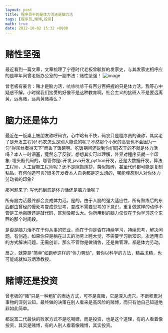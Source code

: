 ```yaml
---
layout: post
title: 程序员干的是体力活还是脑力活
tags: [程序员,赌博,投资]
math: true
date: 2012-10-02 15:32 +0800
---
```

# 赌性坚强

最近看到一篇文章，文章梳理了宁德时代老板曾毓群的发家史，与其发家史相呼应的是早年间曾老板办公室的一副书法：赌性坚强！
![image]({{site.url}}/assets/images/赌性坚强.jpeg)

曾老板有豪言：赌才是脑力活，吭哧吭哧干有百分百把握的只是体力活。我等心中疑惑不解，小时候我们接受的好像不是这种教育啊，社会主义的接班人不是要远离黄，远离赌，远离黄赌毒么？
# 脑力还是体力

最近在一饭桌上被朋友称呼码农，心中略有不快，码农只是程序员的谦称，其实老子是开发工程师! 码农怎么是别人能说的呢？不然那个小米的高管也不会因为一句“得屌丝者得天下”而丢了饭碗啊。吃饭期间还说到你们码农干的不就是体力活吗？本人一时语塞，竟然忘了反驳。想想其实可以理解，外界对程序员就一个印象: 埋头敲代码的，哪管你是c开发,java开发,python开发，还是大数据开发，算法工程师，人工智能工程师呢？还不是照搬照抄，类似搬砖，甚至代码都可能是复制粘贴，有何创造可言?很多开发者本人自身都是这么想的，哪能埋怨别人对你体力劳动者的印象?

那问题来了: 写代码到底是体力活还是脑力活呢？

所有脑力活最终都会变成体力活。是的，由于人脑的强大适应性，所有熟练后的东西都由曾经的慢死考变成快思考，变成不需要思考的下意识，重复做这样的动作不管是工地搬砖还是敲代码，区别没那么大。你所用到的脑力仅仅在于你学习这个东西的那个时间段。

是否是脑力活不在于你从事的职业，而在于你是否在持续学习，持续思考，解决问题，有创造。如果你只是躺在过去的功劳上睡大觉，不需要学习新知识，永远用旧的方式解决问题，无需创新，那么不管你是做销售，还是做管理，都是体力劳动。

反之，就算是“简单”如跑步这样的“体力劳动”，若你以科学的方法，精益求精，也可能成就如苏炳添教授。
# 赌博还是投资

曾老板的“赌”只是一种粗犷的表达方式，可不是真赌，它是深入虎穴，不断积累对事物的深刻认知，最终做的决策在别人看来是高风险的赌博，而只有他自己知道绝非如此简单。

都说富二代最快的败家方式不是吃喝嫖，而是投资，也是这个道理，有的人看着像投资，其实是赌博，有的人别人看着像赌博，其实投资。